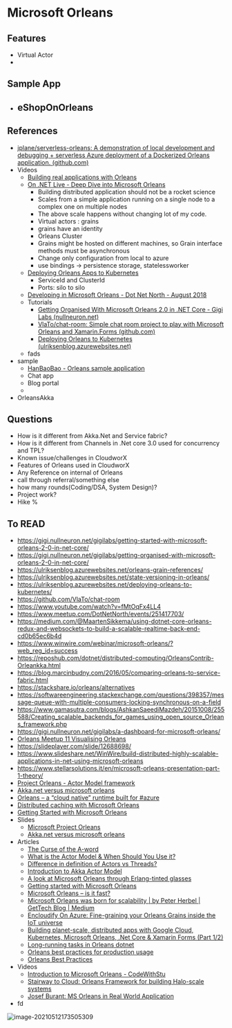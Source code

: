 # Microsoft Orleans



## Features

- Virtual Actor
- 

## Sample App

- eShopOnOrleans
  - 

## References

- [jplane/serverless-orleans: A demonstration of local development and debugging + serverless Azure deployment of a Dockerized Orleans application. (github.com)](https://github.com/jplane/serverless-orleans)
- Videos
  - [Building real applications with Orleans](https://channel9.msdn.com/Shows/On-NET/Building-real-applications-with-Orleans)
  - [On .NET Live - Deep Dive into Microsoft Orleans](https://youtu.be/R0ODfwU6MzQ)
    - Building distributed application should not be a rocket science
    - Scales from a simple application running on a single node to a complex one on multiple nodes
    - The above scale happens without changing lot of my code.
    - Virtual actors : grains 
    - grains have an identity
    - Orleans Cluster
    - Grains might be hosted on different machines, so Grain interface methods must be asynchronous
    - Change only configuration from local to azure
    - use bindings -> persistence storage, statelessworker
  - [Deploying Orleans Apps to Kubernetes](https://channel9.msdn.com/Shows/On-NET/Deploying-Orleans-Apps-to-Kubernetes)
    - ServiceId and ClusterId
    - Ports: silo to silo
  - [Developing in Microsoft Orleans - Dot Net North - August 2018](https://youtu.be/fMtOqFx4LL4?list=PL1dkp_qO-CX9X4PSoPgao9wNN8e2840kV)
  - Tutorials
    - [Getting Organised With Microsoft Orleans 2.0 in .NET Core - Gigi Labs (nullneuron.net)](https://gigi.nullneuron.net/gigilabs/getting-organised-with-microsoft-orleans-2-0-in-net-core/)
    - [VlaTo/chat-room: Simple chat room project to play with Microsoft Orleans and Xamarin.Forms (github.com)](https://github.com/VlaTo/chat-room)
    - [Deploying Orleans to Kubernetes (ulriksenblog.azurewebsites.net)](https://ulriksenblog.azurewebsites.net/deploying-orleans-to-kubernetes/)
  - fads
- sample
  - [HanBaoBao - Orleans sample application](https://github.com/ReubenBond/hanbaobao-web)
  - Chat app
  - Blog portal
  - 
- OrleansAkka

## Questions

- How is it different from Akka.Net and Service fabric?
- How is it different from Channels in .Net core 3.0 used for concurrency and TPL?
- Known issue/challenges in CloudworX
- Features of Orleans used in CloudworX
- Any Reference on internal of Orleans
- call through referral/something else
- how many rounds(Coding/DSA, System Design)?
- Project work?
- Hike %



## To READ

- https://gigi.nullneuron.net/gigilabs/getting-started-with-microsoft-orleans-2-0-in-net-core/
- https://gigi.nullneuron.net/gigilabs/getting-organised-with-microsoft-orleans-2-0-in-net-core/
- https://ulriksenblog.azurewebsites.net/orleans-grain-references/
- https://ulriksenblog.azurewebsites.net/state-versioning-in-orleans/
- https://ulriksenblog.azurewebsites.net/deploying-orleans-to-kubernetes/
- https://github.com/VlaTo/chat-room
- https://www.youtube.com/watch?v=fMtOqFx4LL4
- https://www.meetup.com/DotNetNorth/events/251417703/
- https://medium.com/@MaartenSikkema/using-dotnet-core-orleans-redux-and-websockets-to-build-a-scalable-realtime-back-end-cd0b65ec6b4d
- https://www.winwire.com/webinar/microsoft-orleans/?web_reg_id=success
- https://reposhub.com/dotnet/distributed-computing/OrleansContrib-Orleankka.html
- https://blog.marcinbudny.com/2016/05/comparing-orleans-to-service-fabric.html
- https://stackshare.io/orleans/alternatives
- https://softwareengineering.stackexchange.com/questions/398357/message-queue-with-multiple-consumers-locking-synchronous-on-a-field
- https://www.gamasutra.com/blogs/AshkanSaeediMazdeh/20151008/255588/Creating_scalable_backends_for_games_using_open_source_Orleans_framework.php
- https://gigi.nullneuron.net/gigilabs/a-dashboard-for-microsoft-orleans/
- [Orleans Meetup 11 Visualising Orleans](https://www.youtube.com/watch?v=WiAX_eGEuyo)
- https://slideplayer.com/slide/12688698/
- https://www.slideshare.net/WinWire/build-distributed-highly-scalable-applications-in-net-using-microsoft-orleans
- https://www.stellarsolutions.it/en/microsoft-orleans-presentation-part-1-theory/
- [Project Orleans - Actor Model framework](https://www.slideshare.net/nmackenzie/project-orleans)
- [Akka.net versus microsoft orleans](https://www.slideshare.net/BillTulloch/akkanet-versus-microsoft-orleans)
- [Orleans – a “cloud native” runtime built for #azure](https://www.slideshare.net/Brisebois/orleans-a-cloud-native-runtime-built-for-azure)
- [Distributed caching with Microsoft Orleans](https://mcguirev10.com/2019/09/18/distributed-caching-with-microsoft-orleans.html)
- [Getting Started with Microsoft Orleans](https://dev.to/kritner/getting-started-with-microsoft-orleans-1765)
- Slides
  - [Microsoft Project Orleans](https://slideplayer.com/slide/4656419/)
  - [Akka.net versus microsoft orleans](https://www.slideshare.net/BillTulloch/akkanet-versus-microsoft-orleans)
- Articles
  - [The Curse of the A-word](https://docs.temporal.io/blog/sergey-the-curse-of-the-a-word/)
  - [What is the Actor Model & When Should You Use it?](https://mattferderer.com/what-is-the-actor-model-and-when-should-you-use-it)
  - [Difference in definition of Actors vs Threads? ](https://stackoverflow.com/questions/47248820/difference-in-definition-of-actors-vs-threads)
  - [Introduction to Akka Actor Model](https://tech401.com/2018/05/31/2018/2018-05-31-introduction_to_akka_model/)
  - [A look at Microsoft Orleans through Erlang-tinted glasses](https://theburningmonk.com/2014/12/a-look-at-microsoft-orleans-through-erlang-tinted-glasses/)
  - [Getting started with Microsoft Orleans](https://www.michalbialecki.com/2018/03/05/getting-started-microsoft-orleans/)
  - [Microsoft Orleans – is it fast?](https://www.michalbialecki.com/2018/12/07/microsoft-orleans-is-it-fast/)
  - [Microsoft Orleans was born for scalability | by Peter Herbel | GetTech Blog | Medium](https://medium.com/gettech-blog/microsoft-orleans-was-born-for-scalability-f5654aaa23c1)
  - [Encloudify On Azure: Fine-graining your Orleans Grains inside the IoT universe](http://encloudify.blogspot.com/2014/05/fine-graining-your-orleans-grains.html)
  - [Building planet-scale, distributed apps with Google Cloud, Kubernetes, Microsoft Orleans, .Net Core & Xamarin Forms (Part 1/2)](https://www.microland.com/blogs/distributed-apps-with-google-cloud-1)
  - [Long-running tasks in Orleans dotnet](https://pcholko.com/posts/2020-06-07/orleans-long-running-tasks/)
  - [Orleans best practices for production usage](https://github.com/dotnet/orleans/issues/6178#)
  - [Orleans Best Practices](https://www.microsoft.com/en-us/research/wp-content/uploads/2016/02/Orleans20Best20Practices.pdf)
- Videos
  - [Introduction to Microsoft Orleans - CodeWithStu](https://www.youtube.com/watch?v=yM-gpuw1uhM)
  - [Stairway to Cloud: Orleans Framework for building Halo-scale systems](https://www.youtube.com/watch?v=7CWEc8dBH38&t=412s)
  - [Josef Burant: MS Orleans in Real World Application](https://www.youtube.com/watch?v=hI9hjwwaWBw)
- fd







![image-20210512173505309](C:\Users\praghuvanshi\AppData\Roaming\Typora\typora-user-images\image-20210512173505309.png)